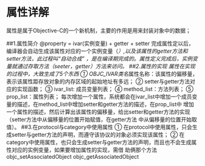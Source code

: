 # 属性详解
属性是属于Objective-C的一个新机制，主要的作用是用来封装对象中的数据；

##1.属性简介
    @property = ivar(实例变量) + getter + setter
    完成属性定以后，编译器会自动生成该属性对应的一个实例变量（_<key>）,以及该属性的getter方法和setter方法，此过程叫“自动合成”
    ，是在编译期完成的。属性定义完成后，实例变量就通过存取方法（seeter，getter）方法来访问。
##2.属性的实现
    属性在实现的过程中，大致生成了5个东西
    ① OBJC_IVAR_$类名$属性名称：该属性的偏移量，表示该属性距存放对象的内存区域的起始地址有多远；
    ② setter与getter方法对应的实现函数；
    ③ ivar_list: 成员变量列表；
    ④ method_list：方法列表；
    ⑤ prop_list：属性列表；
    每次增加一个属性，系统都会在ivar_list中增加一个成员变量的描述，在method_list中增加setter和getter方法的描述，在prop_list中
增加一个属性的描述，然后计算出该属性的偏移量，给出setter和getter方法的实现（setter方法中从偏移量的位置开始赋值，在getter方法
中从偏移量的位置开始取值）。
##3.在protocol与category中使用属性
    ① 在protocol中使用属性，只会生成setter与getter方法的声明，而遵守该协议的对象必须实现该属性；
    ② 在category中使用属性，也只会生成setter与getter方法的声明，而且也不会生成属性对应的实例变量，如果要增加属性的实现，需借
助俩那个方法
        objc_setAssociatedObject
        objc_getAssociatedObject

